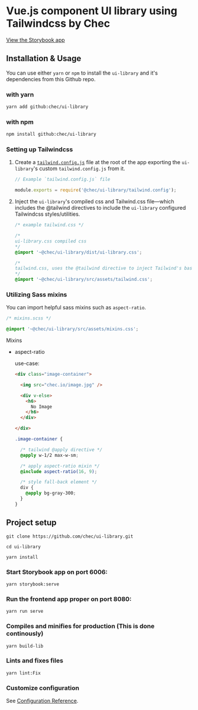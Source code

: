 # Vue.js component UI library using Tailwindcss by Chec

[View the Storybook app](https://chec-ui.netlify.app/)
## Installation & Usage

You can use either `yarn` or `npm` to install the `ui-library` and it's dependencies from this Github repo.

### with yarn
```sh
yarn add github:chec/ui-library
```

### with npm
```sh
npm install github:chec/ui-library
```

### Setting up Tailwindcss 

1. Create a [`tailwind.config.js`](https://tailwindcss.com/docs/configuration/#app) file at the root of the app exporting the `ui-library`'s custom `tailwind.config.js` from it.


    ```js
    // Example `tailwind.config.js` file

    module.exports = require('@chec/ui-library/tailwind.config');
    ```
2. Inject the `ui-library`'s compiled css and Tailwind.css file—which includes the @tailwind directives to include the `ui-library` configured Tailwindcss styles/utilities. 
    ```css
    /* example tailwind.css */

    /*
    ui-library.css compiled css
    */
    @import '~@chec/ui-library/dist/ui-library.css';

    /*
    tailwind.css, uses the @tailwind directive to inject Tailwind's base, components, and utilities styles into your CSS: 
    */  
    @import '~@chec/ui-library/src/assets/tailwind.css';
    ```

### Utilizing Sass mixins

You can import helpful sass mixins such as `aspect-ratio`.

```scss
/* mixins.scss */

@import '~@chec/ui-library/src/assets/mixins.css';
```

Mixins
- aspect-ratio

    use-case:
    ```html
    <div class="image-container">

      <img src="chec.io/image.jpg" />

      <div v-else>
        <h6>
          No Image
        </h6>
      </div>

    </div>
    ```
    
    ```scss
    .image-container {

      /* tailwind @apply directive */
      @apply w-1/2 max-w-sm; 

      /* apply aspect-ratio mixin */
      @include aspect-ratio(16, 9); 

      /* style fall-back element */
      div {
        @apply bg-gray-300;
      }
    }
    ```

## Project setup

```
git clone https://github.com/chec/ui-library.git
```

```
cd ui-library
```

```
yarn install
```

### Start Storybook app on port 6006:
```
yarn storybook:serve
```

### Run the frontend app proper on port 8080:
```
yarn run serve
```

### Compiles and minifies for production (This is done continously)
```
yarn build-lib
```

### Lints and fixes files
```
yarn lint:Fix
```

### Customize configuration
See [Configuration Reference](https://cli.vuejs.org/config/).
